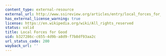 ```yaml
---
content_type: external-resource
external_url: http://www.ssireview.org/articles/entry/local_forces_for_good
has_external_license_warning: true
license: https://en.wikipedia.org/wiki/All_rights_reserved
status: valid
title: Local Forces for Good
uid: b327286c-c655-4d9b-a8d9-f7b8df93aa2c
url_status_code: 200
wayback_url: ''
---
```

